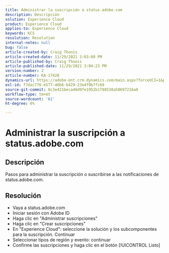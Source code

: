 ```yaml
---
title: Administrar la suscripción a status.adobe.com
description: Descripción
solution: Experience Cloud
product: Experience Cloud
applies-to: Experience Cloud
keywords: KCS
resolution: Resolution
internal-notes: null
bug: false
article-created-by: Craig Thonis
article-created-date: 11/29/2021 3:03:09 PM
article-published-by: Craig Thonis
article-published-date: 11/29/2021 3:04:23 PM
version-number: 2
article-number: KA-17428
dynamics-url: https://adobe-ent.crm.dynamics.com/main.aspx?forceUCI=1&pagetype=entityrecord&etn=knowledgearticle&id=67a8f273-2551-ec11-8c62-00224804ee0d
exl-id: f7dac776-e577-46b6-b429-23e4f9b7fc69
source-git-commit: 0c3e421beca46d9fe1952b1f98538a50697216a0
workflow-type: tm+mt
source-wordcount: '61'
ht-degree: 6%

---
```


# Administrar la suscripción a status.adobe.com

## Descripción


Pasos para administrar la suscripción o suscribirse a las notificaciones de status.adobe.com.


## Resolución


- Vaya a status.adobe.com
- Iniciar sesión con Adobe ID
- Haga clic en &quot;Administrar suscripciones&quot;
- Haga clic en &quot;Crear suscripciones&quot;
- En &quot;Experience Cloud&quot;: seleccione la solución y los subcomponentes para la suscripción. Continuar
- Seleccionar tipos de región y evento: continuar
- Confirme las suscripciones y haga clic en el botón [!UICONTROL Listo]
